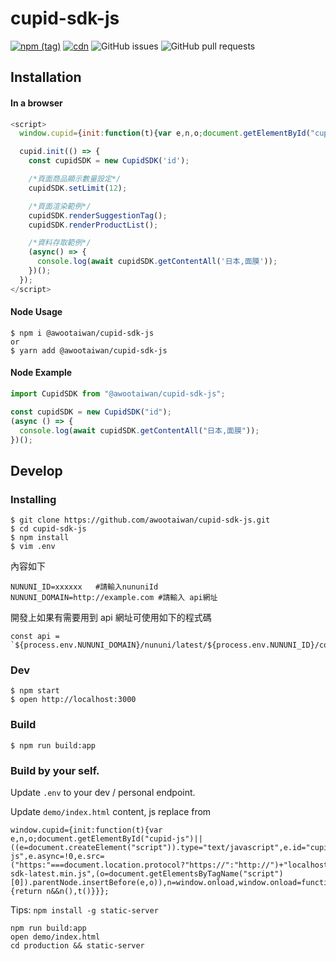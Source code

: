 # cupid-sdk-js

[![npm (tag)](https://img.shields.io/npm/v/@awootaiwan/cupid-sdk-js/latest?color=red)](https://www.npmjs.com/package/@awootaiwan/cupid-sdk-js) [![cdn](https://img.shields.io/badge/cdn-latest-orange)](https://api.awoo.org/libs/cupid-sdk-latest.min.js) ![GitHub issues](https://img.shields.io/github/issues/awootaiwan/cupid-sdk-js) ![GitHub pull requests](https://img.shields.io/github/issues-pr/awootaiwan/cupid-sdk-js)

## Installation

#### In a browser

```javascript
<script>
  window.cupid={init:function(t){var e,n,o;document.getElementById("cupid-js")||((e=document.createElement("script")).type="text/javascript",e.id="cupid-js",e.async=!0,e.src=("https:"===document.location.protocol?"https://":"http://")+"api.awoo.org/libs/cupid-sdk-latest.min.js",(o=document.getElementsByTagName("script")[0]).parentNode.insertBefore(e,o)),n=window.onload,window.onload=function(){return n&&n(),t()}}};

  cupid.init(() => {
    const cupidSDK = new CupidSDK('id');

    /*頁面商品顯示數量設定*/
    cupidSDK.setLimit(12);

    /*頁面渲染範例*/
    cupidSDK.renderSuggestionTag();
    cupidSDK.renderProductList();

    /*資料存取範例*/
    (async() => {
      console.log(await cupidSDK.getContentAll('日本,面膜'));
    })();
  });
</script>
```

#### Node Usage

```
$ npm i @awootaiwan/cupid-sdk-js
or
$ yarn add @awootaiwan/cupid-sdk-js
```

#### Node Example

```javascript
import CupidSDK from "@awootaiwan/cupid-sdk-js";

const cupidSDK = new CupidSDK("id");
(async () => {
  console.log(await cupidSDK.getContentAll("日本,面膜"));
})();
```

## Develop

### Installing

```
$ git clone https://github.com/awootaiwan/cupid-sdk-js.git
$ cd cupid-sdk-js
$ npm install
$ vim .env
```

內容如下

```
NUNUNI_ID=xxxxxx   #請輸入nununiId
NUNUNI_DOMAIN=http://example.com #請輸入 api網址
```

開發上如果有需要用到 api 網址可使用如下的程式碼

```
const api = `${process.env.NUNUNI_DOMAIN}/nununi/latest/${process.env.NUNUNI_ID}/content`;
```

### Dev

```
$ npm start
$ open http://localhost:3000
```

### Build

```
$ npm run build:app
```

### Build by your self.

Update `.env` to your dev / personal endpoint.

Update `demo/index.html` content, js replace from

```
window.cupid={init:function(t){var e,n,o;document.getElementById("cupid-js")||((e=document.createElement("script")).type="text/javascript",e.id="cupid-js",e.async=!0,e.src=("https:"===document.location.protocol?"https://":"http://")+"localhost:9080/cupid-sdk-latest.min.js",(o=document.getElementsByTagName("script")[0]).parentNode.insertBefore(e,o)),n=window.onload,window.onload=function(){return n&&n(),t()}}};
```

Tips: `npm install -g static-server`

```
npm run build:app
open demo/index.html
cd production && static-server
```
